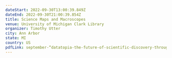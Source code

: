 ```yaml
---
dateStart: 2022-09-30T13:00:39.849Z
dateEnd: 2022-09-30T21:00:39.854Z
title: Science Maps and Macroscopes
venue: University of Michigan Clark Library
organizer: Timothy Utter
city: Ann Arbor
state: MI
country: US
pdfLink: september-“datatopia-the-future-of-scientific-discovery-through-a-data-lens”-colloquium-midas.pdf
---
```

